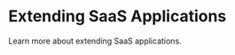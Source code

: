 <!-- loio03942df1d270436eb71b1e6a0540735f -->

# Extending SaaS Applications

Learn more about extending SaaS applications.



